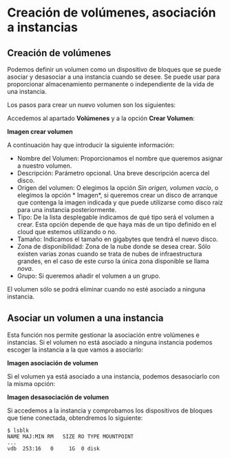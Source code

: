 # Creación de volúmenes, asociación a instancias

## Creación de volúmenes

Podemos definir un volumen como un dispositivo de bloques que se puede asociar y desasociar a una instancia cuando se desee. Se puede usar para proporcionar almacenamiento permanente o independiente de la vida de una instancia.

Los pasos para crear un nuevo volumen son los siguientes:

Accedemos al apartado **Volúmenes** y a la opción **Crear Volumen**:

**Imagen crear volumen**

A continuación hay que  introducir la siguiente información:

* Nombre del Volumen: Proporcionamos el nombre que queremos asignar a nuestro volumen.
* Descripción: Parámetro opcional. Una breve descripción acerca del disco.
* Origen del volumen: O elegimos la opción *Sin origen, volumen vacío*, o elegimos la opción * Imagen*, si queremos crear un disco de arranque que contenga la imagen indicada y que puede utilizarse como disco raíz para una instancia posteriormente.
* Tipo: De la lista desplegable indicamos de qué tipo será el volumen a crear. Esta opción depende de que haya más de un tipo definido en el cloud que estemos utilizando o no.
* Tamaño: Indicamos el tamaño en gigabytes que tendrá el nuevo disco.
* Zona de disponibilidad: Zona de la nube donde se desea crear. Sólo existen varias zonas cuando se trata de nubes de infraestructura grandes, en el caso de este curso la única zona disponible se llama *nova*.
* Grupo: Si queremos añadir el volumen a un grupo.

El volumen sólo se podrá eliminar cuando no esté asociado a ninguna instancia.

## Asociar un volumen a una instancia

Esta función nos permite gestionar la asociación entre volúmenes e instancias. Si el volumen no está asociado a ninguna instancia podemos escoger la instancia a la que vamos a asociarlo:

**Imagen asociación de volumen**

Si el volumen ya está asociado a una instancia, podemos desasociarlo con la misma opción:

**Imagen desasociación de volumen**

Si accedemos a la instancia y comprobamos los dispositivos de bloques que tiene conectada, obtendremos lo siguiente:

	$ lsblk
	NAME MAJ:MIN RM   SIZE RO TYPE MOUNTPOINT
	...
	vdb  253:16   0     1G  0 disk 
